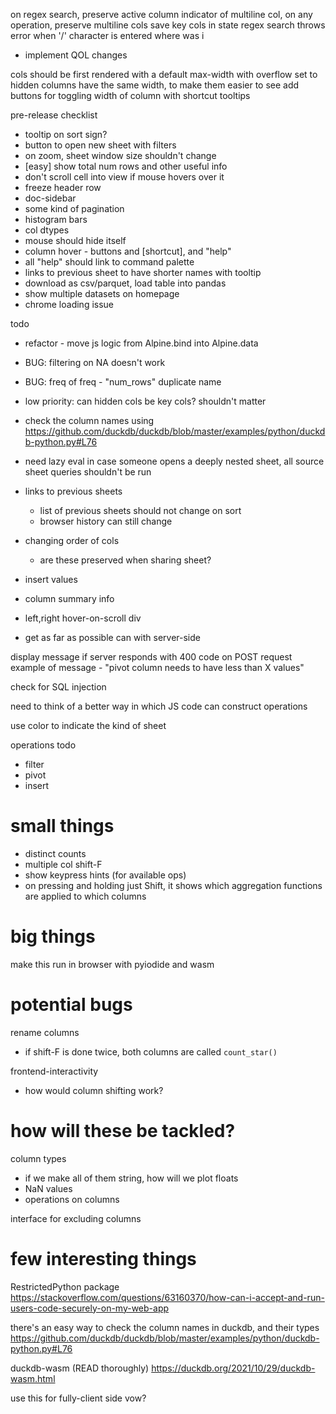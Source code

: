 on regex search, preserve active column
indicator of multiline col, on any operation, preserve multiline cols
save key cols in state
regex search throws error when '/' character is entered
where was i
* implement QOL changes

cols should be first rendered with a default max-width with overflow set to hidden
columns have the same width, to make them easier to see
add buttons for toggling width of column with shortcut tooltips

pre-release checklist
* tooltip on sort sign?
* button to open new sheet with filters
* on zoom, sheet window size shouldn't change
* [easy] show total num rows and other useful info
* don't scroll cell into view if mouse hovers over it
* freeze header row
* doc-sidebar
* some kind of pagination
* histogram bars
* col dtypes
* mouse should hide itself
* column hover - buttons and [shortcut], and "help"
* all "help" should link to command palette
* links to previous sheet to have shorter names with tooltip
* download as csv/parquet, load table into pandas
* show multiple datasets on homepage
* chrome loading issue

todo
* refactor - move js logic from Alpine.bind into Alpine.data
* BUG: filtering on NA doesn't work
* BUG: freq of freq - "num_rows" duplicate name
* low priority: can hidden cols be key cols? shouldn't matter
* check the column names using https://github.com/duckdb/duckdb/blob/master/examples/python/duckdb-python.py#L76
* need lazy eval in case someone opens a deeply nested sheet, all source sheet queries shouldn't be run
* links to previous sheets
  * list of previous sheets should not change on sort
  * browser history can still change

* changing order of cols
  * are these preserved when sharing sheet?

* insert values
* column summary info
* left,right hover-on-scroll div

* get as far as possible can with server-side

display message if server responds with 400 code on POST request
example of message - "pivot column needs to have less than X values"

check for SQL injection

need to think of a better way in which JS code can construct operations

use color to indicate the kind of sheet

operations todo
* filter
* pivot
* insert

# small things
* distinct counts
* multiple col shift-F
* show keypress hints (for available ops)
* on pressing and holding just Shift, it shows which aggregation functions are applied to which columns

# big things
make this run in browser with pyiodide and wasm

# potential bugs
rename columns
* if shift-F is done twice, both columns are called `count_star()`

frontend-interactivity
* how would column shifting work?

# how will these be tackled?
column types
* if we make all of them string, how will we plot floats
* NaN values
* operations on columns

interface for excluding columns

# few interesting things
RestrictedPython package
https://stackoverflow.com/questions/63160370/how-can-i-accept-and-run-users-code-securely-on-my-web-app

there's an easy way to check the column names in duckdb, and their types
https://github.com/duckdb/duckdb/blob/master/examples/python/duckdb-python.py#L76

duckdb-wasm (READ thoroughly)
https://duckdb.org/2021/10/29/duckdb-wasm.html

use this for fully-client side vow?
